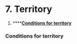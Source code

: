 # 7. Territory

1. \*\*\*\*[**Conditions for territory**](7.-territory.md#conditions-for-territory)

### Conditions for territory



